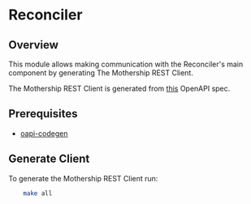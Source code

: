 # Reconciler

## Overview

This module allows making communication with the Reconciler's main component by generating The Mothership REST Client.

The Mothership REST Client is generated from [this](https://raw.githubusercontent.com/kyma-incubator/reconciler/569388cbdde10092e5cdab25d5d87cf6a038a4d2/openapi/external_api.yaml) OpenAPI spec.

## Prerequisites

- [oapi-codegen](https://github.com/deepmap/oapi-codegen)

## Generate Client

To generate the Mothership REST Client run:

```bash
    make all
```
